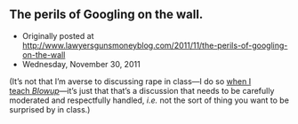## The perils of Googling on the wall.

 * Originally posted at http://www.lawyersgunsmoneyblog.com/2011/11/the-perils-of-googling-on-the-wall
 * Wednesday, November 30, 2011

(It’s not that I’m averse to discussing rape in class—I do so [when I teach _Blowup_](http://acephalous.typepad.com/acephalous/2011/01/the-disturbing-wrongness-of-antonionis-blowup.html)—it’s just that that’s a discussion that needs to be carefully moderated and respectfully handled, _i.e._ not the sort of thing you want to be surprised by in class.)